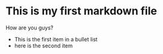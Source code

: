 # This is my first markdown file

How are you guys?

* This is the first item in a bullet list
* here is the second item